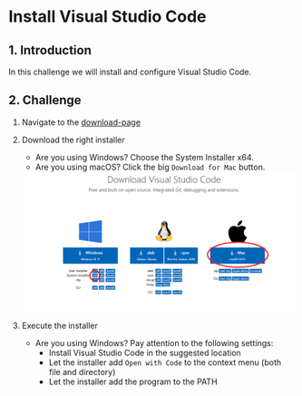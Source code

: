 # Install Visual Studio Code

## 1. Introduction

In this challenge we will install and configure Visual Studio Code.

## 2. Challenge

1. Navigate to the <a href="https://code.visualstudio.com/download" target="_blank">download-page</a>
1. Download the right installer
    * Are you using Windows? Choose the System Installer x64.
    * Are you using macOS? Click the big `Download for Mac` button.
    
    <a href="./download-options.png" target="_blank">
        <img src="./download-options.png">
    </a>

1. Execute the installer
    * Are you using Windows? Pay attention to the following settings:
        * Install Visual Studio Code in the suggested location
        * Let the installer add `Open with Code` to the context menu (both file and directory)
        * Let the installer add the program to the PATH